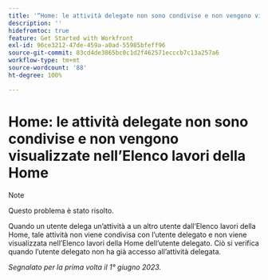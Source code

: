 ```yaml
---
title: '“Home: le attività delegate non sono condivise e non vengono visualizzate nell’Elenco lavori della Home”'
description: ''
hidefromtoc: true
feature: Get Started with Workfront
exl-id: 96ce3212-47de-459a-a0ad-55985bfeff96
source-git-commit: 83cd4de3865bc0c1d2f462571ecccb7c13a257a6
workflow-type: tm+mt
source-wordcount: '88'
ht-degree: 100%

---
```


# Home: le attività delegate non sono condivise e non vengono visualizzate nell’Elenco lavori della Home

>[!NOTE]
>
>Questo problema è stato risolto.

Quando un utente delega un’attività a un altro utente dall’Elenco lavori della Home, tale attività non viene condivisa con l’utente delegato e non viene visualizzata nell’Elenco lavori della Home dell’utente delegato. Ciò si verifica quando l’utente delegato non ha già accesso all’attività delegata.

_Segnalato per la prima volta il 1° giugno 2023._
